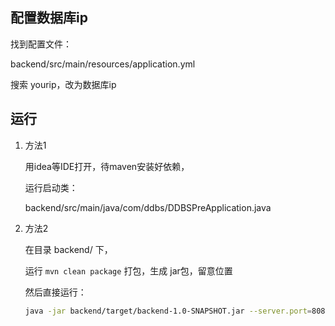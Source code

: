 

## 配置数据库ip

找到配置文件：

backend/src/main/resources/application.yml

搜索 yourip，改为数据库ip



## 运行

1. 方法1

   用idea等IDE打开，待maven安装好依赖，

   运行启动类：

   backend/src/main/java/com/ddbs/DDBSPreApplication.java

2. 方法2

   在目录 backend/ 下，

   运行 `mvn clean package` 打包，生成 jar包，留意位置

   然后直接运行：

   ```bash
   java -jar backend/target/backend-1.0-SNAPSHOT.jar --server.port=8082 # 指定port
   ```

   



